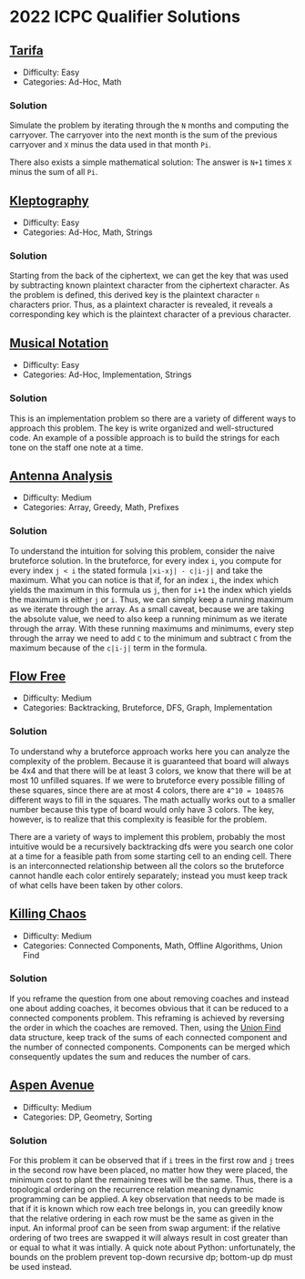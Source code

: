 # 2022 ICPC Qualifier Solutions


## [Tarifa](https://open.kattis.com/problems/tarifa)
* Difficulty: Easy
* Categories: Ad-Hoc, Math

### Solution
Simulate the problem by iterating through the `N` months and computing the carryover.
The carryover into the next month is the sum of the previous carryover and `X` minus the data used in that month `Pi`.

There also exists a simple mathematical solution: The answer is `N+1` times `X` minus the sum of all `Pi`.


## [Kleptography](https://open.kattis.com/problems/kleptography)
* Difficulty: Easy
* Categories: Ad-Hoc, Math, Strings

### Solution
Starting from the back of the ciphertext, we can get the key that was used by subtracting known plaintext character from the ciphertext character.
As the problem is defined, this derived key is the plaintext character `n` characters prior.
Thus, as a plaintext character is revealed, it reveals a corresponding key which is the plaintext character of a previous character.


## [Musical Notation](https://open.kattis.com/problems/musicalnotation)
* Difficulty: Easy
* Categories: Ad-Hoc, Implementation, Strings

### Solution
This is an implementation problem so there are a variety of different ways to approach this problem.
The key is write organized and well-structured code.
An example of a possible approach is to build the strings for each tone on the staff one note at a time.


## [Antenna Analysis](https://open.kattis.com/problems/antennaanalysis)
* Difficulty: Medium
* Categories: Array, Greedy, Math, Prefixes

### Solution
To understand the intuition for solving this problem, consider the naive bruteforce solution.
In the bruteforce, for every index `i`, you compute for every index `j < i` the stated formula `|xi-xj| - c|i-j|` and take the maximum.
What you can notice is that if, for an index `i`, the index which yields the maximum in this formula us `j`, then for `i+1` the index which yields the maximum is either `j` or `i`.
Thus, we can simply keep a running maximum as we iterate through the array.
As a small caveat, because we are taking the absolute value, we need to also keep a running minimum as we iterate through the array.
With these running maximums and minimums, every step through the array we need to add `C` to the minimum and subtract `C` from the maximum because of the `c|i-j|` term in the formula.


## [Flow Free](https://open.kattis.com/problems/flowfree)
* Difficulty: Medium
* Categories: Backtracking, Bruteforce, DFS, Graph, Implementation

### Solution
To understand why a bruteforce approach works here you can analyze the complexity of the problem.
Because it is guaranteed that board will always be 4x4 and that there will be at least 3 colors, we know that there will be at most 10 unfilled squares.
If we were to bruteforce every possible filling of these squares, since there are at most 4 colors, there are `4^10 = 1048576` different ways to fill in the squares.
The math actually works out to a smaller number because this type of board would only have 3 colors.
The key, however, is to realize that this complexity is feasible for the problem.

There are a variety of ways to implement this problem, probably the most intuitive would be a recursively backtracking dfs were you search one color at a time for a feasible path from some starting cell to an ending cell.
There is an interconnected relationship between all the colors so the bruteforce cannot handle each color entirely separately; instead you must keep track of what cells have been taken by other colors.


## [Killing Chaos](https://open.kattis.com/problems/killingchaos)
* Difficulty: Medium
* Categories: Connected Components, Math, Offline Algorithms, Union Find

### Solution
If you reframe the question from one about removing coaches and instead one about adding coaches, it becomes obvious that it can be reduced to a connected components problem.
This reframing is achieved by reversing the order in which the coaches are removed.
Then, using the [Union Find](https://cp-algorithms.com/data_structures/disjoint_set_union.html) data structure, keep track of the sums of each connected component and the number of connected components.
Components can be merged which consequently updates the sum and reduces the number of cars.


## [Aspen Avenue](https://open.kattis.com/problems/aspenavenue)
* Difficulty: Medium
* Categories: DP, Geometry, Sorting

### Solution
For this problem it can be observed that if `i` trees in the first row and `j` trees in the second row have been placed, no matter how they were placed, the minimum cost to plant the remaining trees will be the same.
Thus, there is a topological ordering on the recurrence relation meaning dynamic programming can be applied.
A key observation that needs to be made is that if it is known which row each tree belongs in, you can greedily know that the relative ordering in each row must be the same as given in the input.
An informal proof can be seen from swap argument: if the relative ordering of two trees are swapped it will always result in cost greater than or equal to what it was intially.
A quick note about Python: unfortunately, the bounds on the problem prevent top-down recursive dp; bottom-up dp must be used instead.
